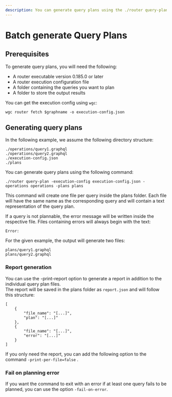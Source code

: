 ```yaml
---
description: You can generate query plans using the ./router query-plan command
---
```


# Batch generate Query Plans

## Prerequisites

To generate query plans, you will need the following:

* A router executable version 0.185.0 or later
* A router execution configuration file
* A folder containing the queries you want to plan
* A folder to store the output results

You can get the execution config using `wgc`:

```
wgc router fetch $graphname -o execution-config.json
```

## Generating query plans

In the following example, we assume the following directory structure:

```
./operations/query1.graphql
./operations/query2.graphql
./execution-config.json
./plans
```

You can generate query plans using the following command:

```
./router query-plan -execution-config execution-config.json -operations operations -plans plans
```

This command will create one file per query inside the plans folder. Each file will have the same name as the corresponding query and will contain a text representation of the query plan.

If a query is not plannable, the error message will be written inside the respective file. Files containing errors will always begin with the text:

```
Error:
```

For the given example, the output will generate two files:

```
plans/query1.graphql
plans/query2.graphql
```

### Report generation

You can use the -print-report option to generate a report in addition to the individual query plan files.\
The report will be saved in the plans folder as `report.json` and will follow this structure:

```
[
    {
        "file_name": "[...]",
        "plan": "[...]"
    },
    {
        "file_name": "[...]",
        "error": "[...]"
    }
]
```

If you only need the report, you can add the following option to the command `-print-per-file=false` .

### Fail on planning error

If you want the command to exit with an error if at least one query fails to be planned, you can use the option `-fail-on-error`.

